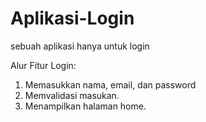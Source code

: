 # Aplikasi-Login
sebuah aplikasi hanya untuk login

Alur Fitur Login:
1. Memasukkan nama, email, dan password
2. Memvalidasi masukan.
3. Menampilkan halaman home.
